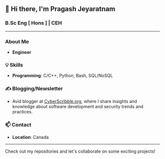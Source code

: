 ## 👋 Hi there, I'm Pragash Jeyaratnam

### B.Sc Eng [ Hons ]  | CEH 

---

### About Me

- **Engineer** 

### 💡 Skills

- **Programming**: C/C++, Python, Bash, SQL/NoSQL

### ✍️ Blogging/Newsletter

- Avid blogger at [CyberScribble.org](https://cyberscribble.org), where I share insights and knowledge about software development and security trends and practices.

### 📫 Contact

- **Location**: Canada

---

Check out my repositories and let's collaborate on some exciting projects!

